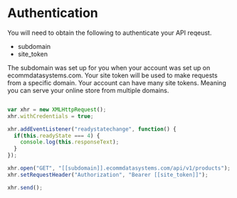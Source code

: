 # Authentication

You will need to obtain the following to authenticate your API reqeust.

- subdomain
- site_token

The subdomain was set up for you when your account was set up on ecommdatasystems.com. Your site token will be used to make requests from a specific domain. Your account can have many site tokens. Meaning you can serve your online store from multiple domains.

```javascript

var xhr = new XMLHttpRequest();
xhr.withCredentials = true;

xhr.addEventListener("readystatechange", function() {
  if(this.readyState === 4) {
    console.log(this.responseText);
  }
});

xhr.open("GET", "[[subdomain]].ecommdatasystems.com/api/v1/products");
xhr.setRequestHeader("Authorization", "Bearer [[site_token]]");

xhr.send();
```

